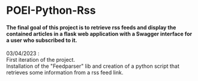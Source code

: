 # POEI-Python-Rss

#### The final goal of this project is to retrieve rss feeds and display the contained articles in a flask web application with a Swagger interface for a user who subscribed to it.

03/04/2023 : <br>
First iteration of the project. <br>
Installation of the "Feedparser" lib and creation of a python script that retrieves some information from a rss feed link.

